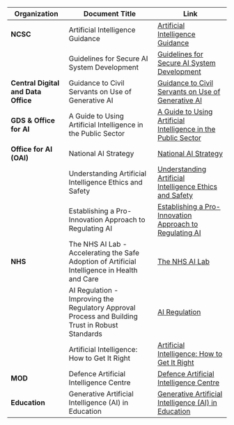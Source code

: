 | **Organization**                      | **Document Title**                                                                 | **Link**                                                                                                                                                                 |
|---------------------------------------|------------------------------------------------------------------------------------|-----------------------------------------------------------------------------------------------------------------------------------------------------------------------|
| **NCSC**                              | Artificial Intelligence Guidance                                                  | [Artificial Intelligence Guidance](https://www.ncsc.gov.uk/section/advice-guidance/all-topics?allTopics=true&topics=artificial%20intelligence&sort=date%2Bdesc)       |
|                                       | Guidelines for Secure AI System Development                                       | [Guidelines for Secure AI System Development](https://www.ncsc.gov.uk/files/Guidelines-for-secure-AI-system-development.pdf)                                           |
| **Central Digital and Data Office**   | Guidance to Civil Servants on Use of Generative AI                                | [Guidance to Civil Servants on Use of Generative AI](https://www.gov.uk/government/publications/guidance-to-civil-servants-on-use-of-generative-ai/guidance-to-civil-servants-on-use-of-generative-ai) |
| **GDS & Office for AI**               | A Guide to Using Artificial Intelligence in the Public Sector                     | [A Guide to Using Artificial Intelligence in the Public Sector](https://www.gov.uk/government/collections/a-guide-to-using-artificial-intelligence-in-the-public-sector) |
| **Office for AI (OAI)**               | National AI Strategy                                                              | [National AI Strategy](https://www.gov.uk/government/publications/national-ai-strategy)                                                                               |
|                                       | Understanding Artificial Intelligence Ethics and Safety                           | [Understanding Artificial Intelligence Ethics and Safety](https://www.gov.uk/guidance/understanding-artificial-intelligence-ethics-and-safety)                        |
|                                       | Establishing a Pro-Innovation Approach to Regulating AI                           | [Establishing a Pro-Innovation Approach to Regulating AI](https://www.gov.uk/government/publications/establishing-a-pro-innovation-approach-to-regulating-ai)         |
| **NHS**                               | The NHS AI Lab - Accelerating the Safe Adoption of Artificial Intelligence in Health and Care | [The NHS AI Lab](https://transform.england.nhs.uk/ai-lab/)                                                                                                             |
|                                       | AI Regulation - Improving the Regulatory Approval Process and Building Trust in Robust Standards | [AI Regulation](https://transform.england.nhs.uk/ai-lab/ai-lab-programmes/regulating-the-ai-ecosystem/)                                                              |
|                                       | Artificial Intelligence: How to Get It Right                                      | [Artificial Intelligence: How to Get It Right](https://transform.england.nhs.uk/media/documents/NHSX_AI_report.pdf)                                                   |
| **MOD**                               | Defence Artificial Intelligence Centre                                           | [Defence Artificial Intelligence Centre](https://www.gov.uk/government/groups/defence-artificial-intelligence-centre)                                                |
| **Education**                         | Generative Artificial Intelligence (AI) in Education                              | [Generative Artificial Intelligence (AI) in Education](https://www.gov.uk/government/publications/generative-artificial-intelligence-in-education/generative-artificial-intelligence-ai-in-education) |

